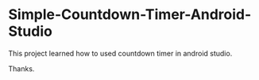 # Simple-Countdown-Timer-Android-Studio

This project learned how to used countdown timer in android studio.

Thanks.

